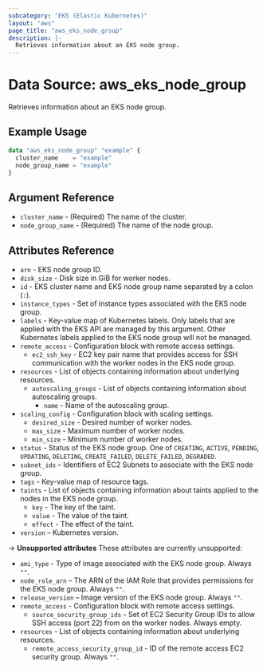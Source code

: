 ```yaml
---
subcategory: "EKS (Elastic Kubernetes)"
layout: "aws"
page_title: "aws_eks_node_group"
description: |-
  Retrieves information about an EKS node group.
---
```


# Data Source: aws_eks_node_group

Retrieves information about an EKS node group.

## Example Usage

```terraform
data "aws_eks_node_group" "example" {
  cluster_name    = "example"
  node_group_name = "example"
}
```

## Argument Reference

* `cluster_name` - (Required) The name of the cluster.
* `node_group_name` - (Required) The name of the node group.

## Attributes Reference

* `arn` - EKS node group ID.
* `disk_size` - Disk size in GiB for worker nodes.
* `id` - EKS cluster name and EKS node group name separated by a colon (`:`).
* `instance_types` - Set of instance types associated with the EKS node group.
* `labels` - Key-value map of Kubernetes labels. Only labels that are applied with the EKS API are managed by this argument. Other Kubernetes labels applied to the EKS node group will not be managed.
* `remote_access` - Configuration block with remote access settings.
    * `ec2_ssh_key` - EC2 key pair name that provides access for SSH communication with the worker nodes in the EKS node group.
* `resources` - List of objects containing information about underlying resources.
    * `autoscaling_groups` - List of objects containing information about autoscaling groups.
        * `name` - Name of the autoscaling group.
* `scaling_config` - Configuration block with scaling settings.
    * `desired_size` - Desired number of worker nodes.
    * `max_size` - Maximum number of worker nodes.
    * `min_size` - Minimum number of worker nodes.
* `status` - Status of the EKS node group. One of `CREATING`, `ACTIVE`, `PENDING`, `UPDATING`, `DELETING`, `CREATE_FAILED`, `DELETE_FAILED`, `DEGRADED`.
* `subnet_ids` – Identifiers of EC2 Subnets to associate with the EKS node group.
* `tags` - Key-value map of resource tags.
* `taints` - List of objects containing information about taints applied to the nodes in the EKS node group.
    * `key` - The key of the taint.
    * `value` - The value of the taint.
    * `effect` - The effect of the taint.
* `version` – Kubernetes version.

->  **Unsupported attributes**
These attributes are currently unsupported:

* `ami_type` - Type of image associated with the EKS node group. Always `""`.
* `node_role_arn` – The ARN of the IAM Role that provides permissions for the EKS node group. Always `""`.
* `release_version` – Image version of the EKS node group. Always `""`.
* `remote_access` - Configuration block with remote access settings.
    * `source_security_group_ids` - Set of EC2 Security Group IDs to allow SSH access (port 22) from on the worker nodes. Always empty.
* `resources` - List of objects containing information about underlying resources.
    * `remote_access_security_group_id` - ID of the remote access EC2 security group. Always `""`.

